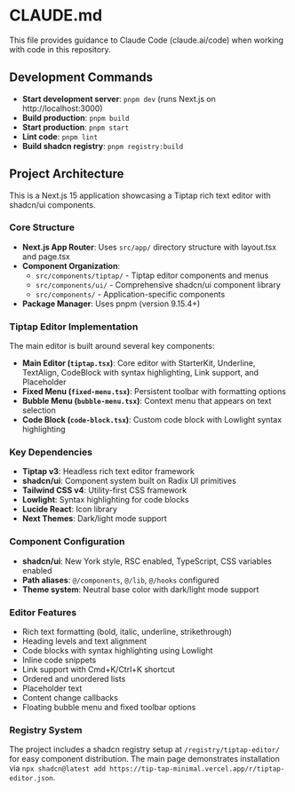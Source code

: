 # CLAUDE.md

This file provides guidance to Claude Code (claude.ai/code) when working with code in this repository.

## Development Commands

- **Start development server**: `pnpm dev` (runs Next.js on http://localhost:3000)
- **Build production**: `pnpm build`
- **Start production**: `pnpm start`
- **Lint code**: `pnpm lint`
- **Build shadcn registry**: `pnpm registry:build`

## Project Architecture

This is a Next.js 15 application showcasing a Tiptap rich text editor with shadcn/ui components.

### Core Structure
- **Next.js App Router**: Uses `src/app/` directory structure with layout.tsx and page.tsx
- **Component Organization**: 
  - `src/components/tiptap/` - Tiptap editor components and menus
  - `src/components/ui/` - Comprehensive shadcn/ui component library
  - `src/components/` - Application-specific components
- **Package Manager**: Uses pnpm (version 9.15.4+)

### Tiptap Editor Implementation
The main editor is built around several key components:
- **Main Editor (`tiptap.tsx`)**: Core editor with StarterKit, Underline, TextAlign, CodeBlock with syntax highlighting, Link support, and Placeholder
- **Fixed Menu (`fixed-menu.tsx`)**: Persistent toolbar with formatting options
- **Bubble Menu (`bubble-menu.tsx`)**: Context menu that appears on text selection
- **Code Block (`code-block.tsx`)**: Custom code block with Lowlight syntax highlighting

### Key Dependencies
- **Tiptap v3**: Headless rich text editor framework
- **shadcn/ui**: Component system built on Radix UI primitives
- **Tailwind CSS v4**: Utility-first CSS framework
- **Lowlight**: Syntax highlighting for code blocks
- **Lucide React**: Icon library
- **Next Themes**: Dark/light mode support

### Component Configuration
- **shadcn/ui**: New York style, RSC enabled, TypeScript, CSS variables enabled
- **Path aliases**: `@/components`, `@/lib`, `@/hooks` configured
- **Theme system**: Neutral base color with dark/light mode support

### Editor Features
- Rich text formatting (bold, italic, underline, strikethrough)
- Heading levels and text alignment
- Code blocks with syntax highlighting using Lowlight
- Inline code snippets
- Link support with Cmd+K/Ctrl+K shortcut
- Ordered and unordered lists
- Placeholder text
- Content change callbacks
- Floating bubble menu and fixed toolbar options

### Registry System
The project includes a shadcn registry setup at `/registry/tiptap-editor/` for easy component distribution. The main page demonstrates installation via `npx shadcn@latest add https://tip-tap-minimal.vercel.app/r/tiptap-editor.json`.